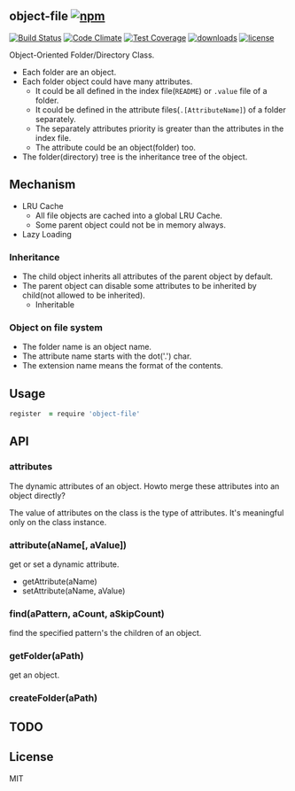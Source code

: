 ## object-file [![npm][npm-svg]][npm]

[![Build Status][travis-svg]][travis]
[![Code Climate][codeclimate-svg]][codeclimate]
[![Test Coverage][codeclimate-test-svg]][codeclimate-test]
[![downloads][npm-download-svg]][npm]
[![license][npm-license-svg]][npm]

[npm]: https://npmjs.org/package/object-file
[npm-svg]: https://img.shields.io/npm/v/object-file.svg
[npm-download-svg]: https://img.shields.io/npm/dm/object-file.svg
[npm-license-svg]: https://img.shields.io/npm/l/object-file.svg
[travis-svg]: https://img.shields.io/travis/snowyu/object-file.js/master.svg
[travis]: http://travis-ci.org/snowyu/object-file.js
[codeclimate-svg]: https://codeclimate.com/github/snowyu/object-file.js/badges/gpa.svg
[codeclimate]: https://codeclimate.com/github/snowyu/object-file.js
[codeclimate-test-svg]: https://codeclimate.com/github/snowyu/object-file.js/badges/coverage.svg
[codeclimate-test]: https://codeclimate.com/github/snowyu/object-file.js/coverage


Object-Oriented Folder/Directory Class.

* Each folder are an object.
* Each folder object could have many attributes.
  * It could be all defined in the index file(`README`) or `.value` file of a folder.
  * It could be defined in the attribute files(`.[AttributeName]`) of a folder separately.
  * The separately attributes priority is greater than the attributes in the index file.
  * The attribute could be an object(folder) too.
* The folder(directory) tree is the inheritance tree of the object.


## Mechanism

* LRU Cache
  * All file objects are cached into a global LRU Cache.
  * Some parent object could not be in memory always.
* Lazy Loading

### Inheritance

* The child object inherits all attributes of the parent object by default.
* The parent object can disable some attributes to be inherited by child(not allowed to be inherited).
  * Inheritable


### Object on file system

* The folder name is an object name.
* The attribute name starts with the dot('.') char.
* The extension name means the format of the contents.


## Usage

```coffee
register  = require 'object-file'
```

## API


### attributes

The dynamic attributes of an object.
Howto merge these attributes into an object directly?

The value of attributes on the class is the type of attributes.
It's meaningful only on the class instance.

### attribute(aName[, aValue])

get or set a dynamic attribute.

* getAttribute(aName)
* setAttribute(aName, aValue)

### find(aPattern, aCount, aSkipCount)

find the specified pattern's the children of an object.


### getFolder(aPath)

get an object.

### createFolder(aPath)

## TODO


## License

MIT
